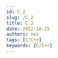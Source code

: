 ```yaml
---
id: C_2
slug: /C_2
title: C_2
date: 2022-10-25
authors: nox
tags: [C/C++]
keywords: [C/C++]
---
```


<!-- truncate -->

